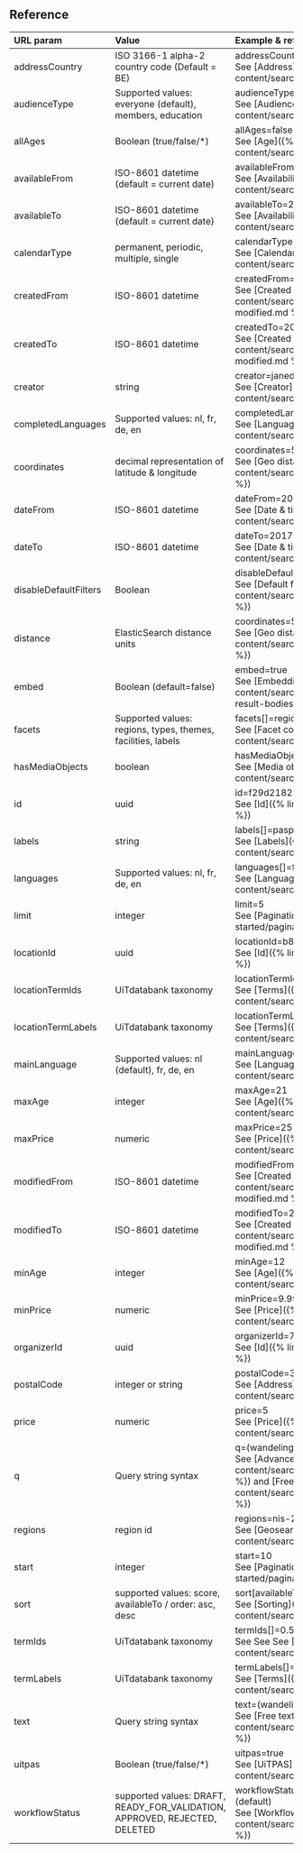 ---
---

## Reference

| URL param | Value | Example & reference |
| :----- | :----- | :----- |
| addressCountry | ISO 3166-1 alpha-2 country code (Default = BE) | addressCountry=NL<br/> See [Address]({% link content/search_api_3/latest/searching/address.md %}) |
| audienceType | Supported values: everyone (default), members, education | audienceType=members <br/> See [Audience type]({% link content/search_api_3/latest/searching/audience-type.md %}) |
| allAges | Boolean (true/false/*) | allAges=false <br/> See [Age]({% link content/search_api_3/latest/searching/age.md %}) |
| availableFrom | ISO-8601 datetime (default = current date)| availableFrom=2017-04-01T00:00:00+01:00 <br/> See [Availability]({% link content/search_api_3/latest/searching/availability.md %}) |
| availableTo | ISO-8601 datetime (default = current date) | availableTo=2017-04-30T23:59:59+01:00 <br/> See [Availability]({% link content/search_api_3/latest/searching/availability.md %}) |
| calendarType | permanent, periodic, multiple, single | calendarType=single,multiple <br/> See [Calendar type]({% link content/search_api_3/latest/searching/calendar-type.md %}) |
| createdFrom | ISO-8601 datetime | createdFrom=2017-01-01T00:00:00+01:00 <br/> See [Created and modified]({% link content/search_api_3/latest/searching/created-and-modified.md %}) |
| createdTo | ISO-8601 datetime | createdTo=2017-01-01T00:00:00+01:00 <br/> See [Created and modified]({% link content/search_api_3/latest/searching/created-and-modified.md %}) |
| creator | string | creator=janedoe <br/> See [Creator]({% link content/search_api_3/latest/searching/creator.md %}) |
| completedLanguages | Supported values: nl, fr, de, en | completedLanguages[]=fr <br/> See [Languages]({% link content/search_api_3/latest/searching/languages.md %}) |
| coordinates | decimal representation of latitude & longitude | coordinates=50.8511740,4.3386740 <br/> See [Geo distance]({% link content/search_api_3/latest/searching/geosearch/distance.md %}) |
| dateFrom | ISO-8601 datetime | dateFrom=2017-01-01T00:00:00+01:00 <br/> See [Date & time]({% link content/search_api_3/latest/searching/date.md %}) |
| dateTo | ISO-8601 datetime | dateTo=2017-01-01T23:59:59+01:00 <br/> See [Date & time]({% link content/search_api_3/latest/searching/date.md %}) |
| disableDefaultFilters | Boolean | disableDefaultFilters=true <br/> See [Default filters]({% link content/search_api_3/latest/getting-started/default-filters.md %}) |
| distance | ElasticSearch distance units| coordinates=50.8511740,4.3386740&distance=10km <br/> See [Geo distance]({% link content/search_api_3/latest/searching/geosearch/distance.md %}) |
| embed | Boolean (default=false) | embed=true <br/> See [Embedding result bodies]({% link content/search_api_3/latest/getting-started/embedding-full-result-bodies.md %}) |
| facets | Supported values: regions, types, themes, facilities, labels | facets[]=regions <br/> See [Facet counts]({% link content/search_api_3/latest/searching/facet-counts.md %}) |
| hasMediaObjects| boolean | hasMediaObjects=true <br/> See [Media objects]({% link content/search_api_3/latest/searching/media-objects.md %}) |
| id | uuid | id=f29d2182-2db0-4f99-831a-8e6a64c1c9c1 <br/> See [Id]({% link content/search_api_3/latest/searching/id.md %}) |
| labels | string | labels[]=paspartoe <br/> See [Labels]({% link content/search_api_3/latest/searching/labels.md %}) |
| languages | Supported values: nl, fr, de, en | languages[]=fr <br/> See [Languages]({% link content/search_api_3/latest/searching/languages.md %}) |
| limit | integer | limit=5 <br/> See [Pagination]({% link content/search_api_3/latest/getting-started/pagination.md %})|
| locationId | uuid | locationId=b8bff8fa-988a-44db-8dd8-70bef77f3933 <br/> See [Id]({% link content/search_api_3/latest/searching/id.md %}) |
| locationTermIds | UiTdatabank taxonomy | locationTermIds[]=JCjA0i5COUmdjMwcyjNAFA <br/> See [Terms]({% link content/search_api_3/latest/searching/terms.md %}) |
| locationTermLabels | UiTdatabank taxonomy | locationTermLabels[]=Jeugdhuis of jeugdcentrum <br/> See [Terms]({% link content/search_api_3/latest/searching/terms.md %}) |
| mainLanguage | Supported values: nl (default), fr, de, en | mainLanguage=nl <br/> See [Languages]({% link content/search_api_3/latest/searching/languages.md %}) |
| maxAge | integer | maxAge=21 <br/> See [Age]({% link content/search_api_3/latest/searching/age.md %}) |
| maxPrice | numeric | maxPrice=25 <br/> See [Price]({% link content/search_api_3/latest/searching/price.md %}) |
| modifiedFrom | ISO-8601 datetime | modifiedFrom=2017-01-01T00:00:00+01:00 <br/> See [Created and modified]({% link content/search_api_3/latest/searching/created-and-modified.md %}) |
| modifiedTo | ISO-8601 datetime | modifiedTo=2017-01-01T00:00:00+01:00 <br/> See [Created and modified]({% link content/search_api_3/latest/searching/created-and-modified.md %}) |
| minAge | integer | minAge=12 <br/> See [Age]({% link content/search_api_3/latest/searching/age.md %}) |
| minPrice | numeric | minPrice=9.99 <br/> See [Price]({% link content/search_api_3/latest/searching/price.md %}) |
| organizerId | uuid | organizerId=7d1f485d-dab5-4ad2-8894-322060a2bc52 <br/> See [Id]({% link content/search_api_3/latest/searching/id.md %}) |
| postalCode | integer or string | postalCode=3000 <br/> See [Address]({% link content/search_api_3/latest/searching/address.md %}) |
| price | numeric | price=5 <br/> See [Price]({% link content/search_api_3/latest/searching/price.md %}) |
| q | Query string syntax| q=(wandeling OR wandelen) AND femma <br/> See [Advanced queries]({% link content/search_api_3/latest/reference/advanced-queries.md %}) and [Free text search]({% link content/search_api_3/latest/searching/free-text-search.md %}) |
| regions | region id | regions=nis-24062 <br/> See [Geosearch]({% link content/search_api_3/latest/searching/geosearch.md %}) |
| start | integer | start=10 <br/> See [Pagination]({% link content/search_api_3/latest/getting-started/pagination.md %}) |
| sort | supported values: score, availableTo / order: asc, desc | sort[availableTo]=asc <br/> See [Sorting]({% link content/search_api_3/latest/searching/sorting.md %}) |
| termIds | UiTdatabank taxonomy | termIds[]=0.55.0.0.0 <br/> See See See [Terms]({% link content/search_api_3/latest/searching/terms.md %}) |
| termLabels | UiTdatabank taxonomy | termLabels[]=Theatervoorstelling <br/> See [Terms]({% link content/search_api_3/latest/searching/terms.md %}) |
| text | Query string syntax | text=(wandeling OR wandelen) AND femma <br/> See [Free text search]({% link content/search_api_3/latest/searching/free-text-search.md %}) |
| uitpas | Boolean (true/false/*) | uitpas=true <br/> See [UiTPAS]({% link content/search_api_3/latest/searching/uitpas.md %}) |
| workflowStatus | supported values: DRAFT, READY_FOR_VALIDATION, APPROVED, REJECTED, DELETED | workflowStatus=READY_FOR_VALIDATION,APPROVED (default) <br/> See [Workflow status]({% link content/search_api_3/latest/searching/workflow-status.md %}) |
